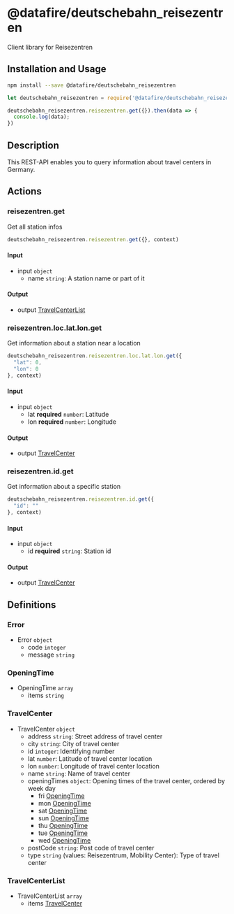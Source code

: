 # @datafire/deutschebahn_reisezentren

Client library for Reisezentren

## Installation and Usage
```bash
npm install --save @datafire/deutschebahn_reisezentren
```
```js
let deutschebahn_reisezentren = require('@datafire/deutschebahn_reisezentren').create();

deutschebahn_reisezentren.reisezentren.get({}).then(data => {
  console.log(data);
})
```

## Description

This REST-API enables you to query information about travel centers in Germany.

## Actions

### reisezentren.get
Get all station infos


```js
deutschebahn_reisezentren.reisezentren.get({}, context)
```

#### Input
* input `object`
  * name `string`: A station name or part of it

#### Output
* output [TravelCenterList](#travelcenterlist)

### reisezentren.loc.lat.lon.get
Get information about a station near a location


```js
deutschebahn_reisezentren.reisezentren.loc.lat.lon.get({
  "lat": 0,
  "lon": 0
}, context)
```

#### Input
* input `object`
  * lat **required** `number`: Latitude
  * lon **required** `number`: Longitude

#### Output
* output [TravelCenter](#travelcenter)

### reisezentren.id.get
Get information about a specific station


```js
deutschebahn_reisezentren.reisezentren.id.get({
  "id": ""
}, context)
```

#### Input
* input `object`
  * id **required** `string`: Station id

#### Output
* output [TravelCenter](#travelcenter)



## Definitions

### Error
* Error `object`
  * code `integer`
  * message `string`

### OpeningTime
* OpeningTime `array`
  * items `string`

### TravelCenter
* TravelCenter `object`
  * address `string`: Street address of travel center
  * city `string`: City of travel center
  * id `integer`: Identifying number
  * lat `number`: Latitude of travel center location
  * lon `number`: Longitude of travel center location
  * name `string`: Name of travel center
  * openingTimes `object`: Opening times of the travel center, ordered by week day
    * fri [OpeningTime](#openingtime)
    * mon [OpeningTime](#openingtime)
    * sat [OpeningTime](#openingtime)
    * sun [OpeningTime](#openingtime)
    * thu [OpeningTime](#openingtime)
    * tue [OpeningTime](#openingtime)
    * wed [OpeningTime](#openingtime)
  * postCode `string`: Post code of travel center
  * type `string` (values: Reisezentrum, Mobility Center): Type of travel center

### TravelCenterList
* TravelCenterList `array`
  * items [TravelCenter](#travelcenter)


